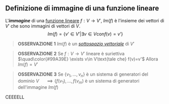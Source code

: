 ## Definizione di immagine di una funzione lineare
L'***immagine*** di una [funzione lineare](funzioni%20lineari) $f:V\to V'$, $Im(f)$ è l'insieme dei vettori di $V'$ che sono immagini di vettori di $V$.
$$Im(f)=\lbrace v'\in V'|\exists v\in V \text{con} f(v)=v'\rbrace$$
>**OSSERVAZIONE 1**
>$Im(f)$ è un [*sottospazio vettoriale*](Sottospazio) di $V'$

>**OSSERVAZIONE 2**
>Se $f:V\to V'$ lineare è suriettiva $\quad\color{#99A39E} \exists v\in V\text{tale che} f(v)=v'$
>Allora $Im(f)=V'$

>**OSSERVAZIONE 3**
>Se $\lbrace v_{1},\dots,v_{n}\rbrace$ è un sistema di generatori del dominio $V$ $\quad\implies\lbrace f(v_{1}),\dots,f(v_{m})$ è un sistema di generatori dell'immagine $Im(f)$

CEEEELL